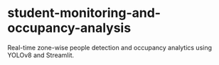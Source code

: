 # student-monitoring-and-occupancy-analysis
Real-time zone-wise people detection and occupancy analytics using YOLOv8 and Streamlit.

